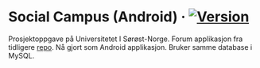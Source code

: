 # Social Campus (Android) · [![Version](https://img.shields.io/badge/Version-1.0-Green.svg)](https://shields.io/)
Prosjektoppgave på Universitetet I Sørøst-Norge. Forum applikasjon fra tidligere [repo](https://github.com/SindreHa/AppProsjekt). Nå gjort som Android applikasjon. Bruker samme database i MySQL.
